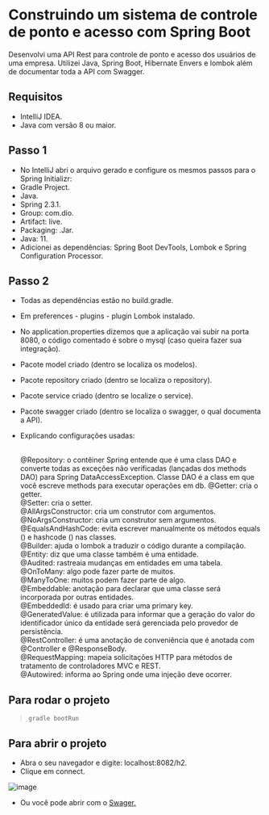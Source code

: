 # Construindo um sistema de controle de ponto e acesso com Spring Boot
Desenvolvi uma API Rest para controle de ponto e acesso dos usuários de uma empresa. Utilizei Java, Spring Boot, Hibernate Envers e lombok além de documentar toda a API com Swagger.

## Requisitos 
- IntelliJ IDEA. 
- Java com versão 8 ou maior.

## Passo 1 
- No IntelliJ abri o arquivo gerado e configure os mesmos passos para o Spring Initializr: 
- Gradle Project.
- Java.
- Spring 2.3.1.
- Group: com.dio.
- Artifact: live.
- Packaging: .Jar.
- Java: 11.
- Adicionei as dependências: Spring Boot DevTools, Lombok e Spring Configuration Processor.

## Passo 2 
- Todas as dependências estão no build.gradle. <br>
- Em preferences - plugins - plugin Lombok instalado. <br>
- No application.properties dizemos que a aplicação vai subir na porta 8080, o código comentado é sobre o mysql (caso queira fazer sua integração). <br>
- Pacote model criado (dentro se localiza os modelos). <br>
- Pacote repository criado (dentro se localiza o repository). <br>
- Pacote service criado (dentro se localize o service). <br>
- Pacote swagger criado (dentro se localiza o swagger, o qual documenta a API).
- Explicando configurações usadas: <br> <br>

  @Repository: o contêiner Spring entende que é uma class DAO e converte todas as exceções não verificadas (lançadas dos methods DAO) para Spring DataAccessException. Classe DAO é a class em que você escreve methods para executar operações em db.
  @Getter: cria o getter. <br>
  @Setter: cria o setter. <br>
  @AllArgsConstructor: cria um construtor com argumentos. <br>
  @NoArgsConstructor: cria um construtor sem argumentos. <br>
  @EqualsAndHashCode: evita escrever manualmente os métodos equals () e hashcode () nas classes. <br>
  @Builder: ajuda o lombok a traduzir o código durante a compilação. <br>
  @Entity: diz que uma classe também é uma entidade. <br>
  @Audited: rastreaia mudanças em entidades em uma tabela. <br>
  @OnToMany: algo pode fazer parte de muitos. <br>
  @ManyToOne: muitos podem fazer parte de algo. <br>
  @Embeddable: anotação para declarar que uma classe será incorporada por outras entidades. <br>
  @EmbeddedId: é usado para criar uma primary key. <br>
  @GeneratedValue: é utilizada para informar que a geração do valor do identificador único da entidade será gerenciada pelo provedor de persistência. <br>
  @RestController: é uma anotação de conveniência que é anotada com @Controller e @ResponseBody. <br>
  @RequestMapping: mapeia solicitações HTTP para métodos de tratamento de controladores MVC e REST. <br>
  @Autowired: informa ao Spring onde uma injeção deve ocorrer. <br>
  
## Para rodar o projeto
> ```
>gradle bootRun
> ```
## Para abrir o projeto
- Abra o seu navegador e digite: localhost:8082/h2.
- Clique em connect.

![image](https://user-images.githubusercontent.com/72028645/125210423-2897fe00-e276-11eb-8bb5-d963c1d3efa0.png)

- Ou você pode abrir com o <a href="http://localhost:8082/swagger-ui.html">Swager.</a> 
